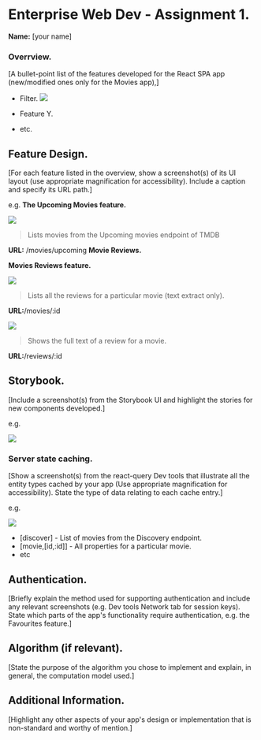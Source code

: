 # Enterprise Web Dev - Assignment 1.

__Name:__ [your name]

### Overrview.

[A bullet-point list of the features developed for the React SPA app (new/modified ones only for the Movies app),]

+ Filter. 
![][image1]

+ Feature Y. 
+ etc.

## Feature Design.

[For each feature listed in the overview, show a screenshot(s) of its UI layout (use appropriate magnification for accessibility). Include a caption and specify its URL path.]

e.g. 
__The Upcoming Movies feature.__


![][image1]

> Lists movies from the Upcoming movies endpoint of TMDB

__URL:__ /movies/upcoming
__Movie Reviews.__

__Movies Reviews feature.__

![][image2]

> Lists all the reviews for a particular movie (text extract only).

__URL:__/movies/:id


![][image3]

> Shows the full text of a review for a movie. 

__URL:__/reviews/:id

## Storybook.

[Include a screenshot(s) from the Storybook UI and highlight the stories for new components developed.]

e.g.

![][image5]


### Server state caching.

[Show a screenshot(s) from the react-query Dev tools that illustrate all the entity types cached by your app (Use appropriate magnification for accessibility). State the type of data relating to each cache entry.]

e.g.

![][image4]

+ [discover] - List of movies from the Discovery endpoint.
+ [movie,[id,:id]] - All properties for a particular movie.
+ etc

## Authentication.

[Briefly explain the method used for supporting authentication and include any relevant screenshots (e.g. Dev tools Network tab for session keys). State which parts of the app's functionality require authentication, e.g. the Favourites feature.]

## Algorithm (if relevant).

[State the purpose of the algorithm you chose to implement and explain, in general, the computation model used.]

## Additional Information.

[Highlight any other aspects of your app's design or implementation that is non-standard and worthy of mention.]

[image1]: ./images/image1.png
[image2]: ./images/image2.png
[image3]: ./images/image3.png
[image4]: ./images/image4.png
[image5]: ./images/image5.png